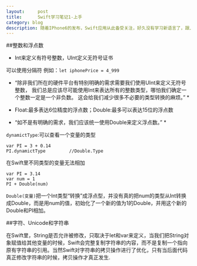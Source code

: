 ```yaml
---
layout:     post
title:      Swift学习笔记1-上手
category: blog
description: 随着IPhone6的发布，Swift应用从此备受关注，好久没有学习新语言了，跟上节奏吧
---
```


##整数和浮点数

- Int来定义有符号整数，UInt定义无符号证书

可以使用分隔符 例如：`let iphonePrice = 4_999`

* “除非我们所在的硬件平台有特别明确的需求需要我们使用UInt来定义无符号整数， 我们总是应该尽可能使用Int来表达所有的整数类型，哪怕我们确定一个整数一定是一个非负数。 这会给我们减少很多不必要的类型转换的麻烦。” *

- Float:最多表达6位精度的浮点数；Double:最多可以表达15位的浮点数

* “如不是有明确的需求，我们应该统一使用Double来定义浮点数。” *

`dynamictType`:可以查看一个变量的类型

```
var PI = 3 + 0.14
PI.dynamictType         //Double.Type
```

在Swift里不同类型的变量无法相加
```
var PI = 3.14
var num = 1
PI + Double(num)
```

`Double(变量)`把一个Int类型“转换”成浮点型，并没有真的把num的类型从Int转换成Double，而是用num的值，初始化了一个新的值为1的Double，并用这个新的Double和PI相加。

##字符、Unicode和字符串

在Swift里，String是否允许被修改，只取决于let和var来定义，当我们把String对象赋值给其他变量的时候，Swift会完整复制字符串的内容，而不是复制一个指向原有字符串的引用。当然Swift对字符串的拷贝操作进行了优化，只有当后面代码真正修改字符串的时候，拷贝操作才真正发生.



